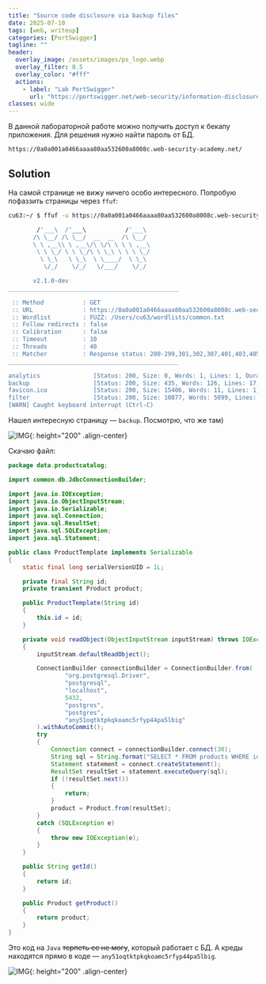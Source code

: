 ```yaml
---
title: "Source code disclosure via backup files"
date: 2025-07-10
tags: [web, writeup]  
categories: [PortSwigger]
tagline: ""
header:
  overlay_image: /assets/images/ps_logo.webp
  overlay_filter: 0.5 
  overlay_color: "#fff"
  actions:
    - label: "Lab PortSwigger"
      url: "https://portswigger.net/web-security/information-disclosure/exploiting/lab-infoleak-via-backup-files"
classes: wide
---
```


В данной лабораторной работе можно получить доступ к бекапу приложения. Для решения нужно найти пароль от БД.

```
https://0a0a001a0466aaaa80aa532600a8008c.web-security-academy.net/
```

## Solution

На самой странице не вижу ничего особо интересного. Попробую пофаззить страницы через `ffuf`:

```bash
cu63:~/ $ ffuf -u https://0a0a001a0466aaaa80aa532600a8008c.web-security-academy.net/FUZZ -w ~/wordlists/common.txt                                      

        /'___\  /'___\           /'___\
       /\ \__/ /\ \__/  __  __  /\ \__/
       \ \ ,__\\ \ ,__\/\ \/\ \ \ \ ,__\
        \ \ \_/ \ \ \_/\ \ \_\ \ \ \ \_/
         \ \_\   \ \_\  \ \____/  \ \_\
          \/_/    \/_/   \/___/    \/_/

       v2.1.0-dev
________________________________________________

 :: Method           : GET
 :: URL              : https://0a0a001a0466aaaa80aa532600a8008c.web-security-academy.net/FUZZ
 :: Wordlist         : FUZZ: /Users/cu63/wordlists/common.txt
 :: Follow redirects : false
 :: Calibration      : false
 :: Timeout          : 10
 :: Threads          : 40
 :: Matcher          : Response status: 200-299,301,302,307,401,403,405,500
________________________________________________

analytics               [Status: 200, Size: 0, Words: 1, Lines: 1, Duration: 63ms]
backup                  [Status: 200, Size: 435, Words: 126, Lines: 17, Duration: 84ms]
favicon.ico             [Status: 200, Size: 15406, Words: 11, Lines: 1, Duration: 61ms]
filter                  [Status: 200, Size: 10877, Words: 5099, Lines: 200, Duration: 69ms]
[WARN] Caught keyboard interrupt (Ctrl-C)
```

Нашел интересную страницу — `backup`. Посмотрю, что же там)

![IMG](/assets/images/PortSwigger/IMG_path_traversal/IMG_Source_code_disclosure_via_backup_files/1.png){: height="200" .align-center}

Скачаю файл:

```java
package data.productcatalog;

import common.db.JdbcConnectionBuilder;

import java.io.IOException;
import java.io.ObjectInputStream;
import java.io.Serializable;
import java.sql.Connection;
import java.sql.ResultSet;
import java.sql.SQLException;
import java.sql.Statement;

public class ProductTemplate implements Serializable
{
    static final long serialVersionUID = 1L;

    private final String id;
    private transient Product product;

    public ProductTemplate(String id)
    {
        this.id = id;
    }

    private void readObject(ObjectInputStream inputStream) throws IOException, ClassNotFoundException
    {
        inputStream.defaultReadObject();

        ConnectionBuilder connectionBuilder = ConnectionBuilder.from(
                "org.postgresql.Driver",
                "postgresql",
                "localhost",
                5432,
                "postgres",
                "postgres",
                "any51oqtktpkqkoamc5rfyp44pa5lbig"
        ).withAutoCommit();
        try
        {
            Connection connect = connectionBuilder.connect(30);
            String sql = String.format("SELECT * FROM products WHERE id = '%s' LIMIT 1", id);
            Statement statement = connect.createStatement();
            ResultSet resultSet = statement.executeQuery(sql);
            if (!resultSet.next())
            {
                return;
            }
            product = Product.from(resultSet);
        }
        catch (SQLException e)
        {
            throw new IOException(e);
        }
    }

    public String getId()
    {
        return id;
    }

    public Product getProduct()
    {
        return product;
    }
}
```

Это код на `Java` ~~терпеть ее не могу~~, который работает с БД. А креды находятся прямо в коде — `any51oqtktpkqkoamc5rfyp44pa5lbig`.

![IMG](/assets/images/PortSwigger/IMG_path_traversal/IMG_Source_code_disclosure_via_backup_files/2.png){: height="200" .align-center}

